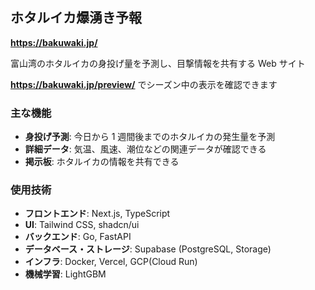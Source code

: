 ## ホタルイカ爆湧き予報

**https://bakuwaki.jp/**

富山湾のホタルイカの身投げ量を予測し、目撃情報を共有する Web サイト

**https://bakuwaki.jp/preview/** でシーズン中の表示を確認できます

### 主な機能

- **身投げ予測**: 今日から 1 週間後までのホタルイカの発生量を予測
- **詳細データ**: 気温、風速、潮位などの関連データが確認できる
- **掲示板**: ホタルイカの情報を共有できる

### 使用技術

- **フロントエンド**: Next.js, TypeScript
- **UI**: Tailwind CSS, shadcn/ui
- **バックエンド**: Go, FastAPI
- **データベース・ストレージ**: Supabase (PostgreSQL, Storage)
- **インフラ**: Docker, Vercel, GCP(Cloud Run)
- **機械学習**: LightGBM
